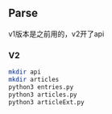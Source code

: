 ## Parse

v1版本是之前用的，v2开了api

### V2

```bash
mkdir api
mkdir articles
python3 entries.py
python3 articles.py
python3 articleExt.py
```